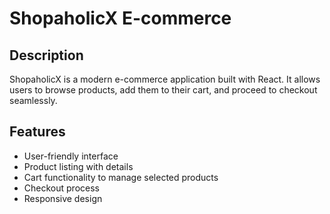 # ShopaholicX E-commerce

## Description
ShopaholicX is a modern e-commerce application built with React. It allows users to browse products, add them to their cart, and proceed to checkout seamlessly.

## Features
- User-friendly interface
- Product listing with details
- Cart functionality to manage selected products
- Checkout process
- Responsive design


